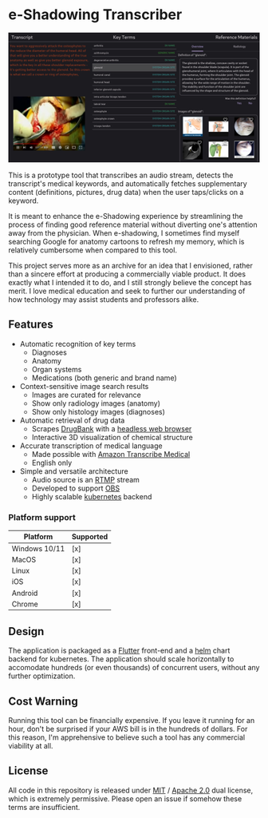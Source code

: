 # e-Shadowing Transcriber
![Example Screenshot](app/captures/cap_00.jpg)

This is a prototype tool that transcribes an audio stream, detects the transcript's medical keywords, and automatically fetches supplementary content (definitions, pictures, drug data) when the user taps/clicks on a keyword.

It is meant to enhance the e-Shadowing experience by streamlining the process of finding good reference material without diverting one's attention away from the physician. When e-shadowing, I sometimes find myself searching Google for anatomy cartoons to refresh my memory, which is relatively cumbersome when compared to this tool.

This project serves more as an archive for an idea that I envisioned, rather than a sincere effort at producing a commercially viable product. It does exactly what I intended it to do, and I still strongly believe the concept has merit. I love medical education and seek to further our understanding of how technology may assist students and professors alike.

## Features
- Automatic recognition of key terms
    - Diagnoses
    - Anatomy
    - Organ systems
    - Medications (both generic and brand name)
- Context-sensitive image search results
    - Images are curated for relevance
    - Show only radiology images (anatomy)
    - Show only histology images (diagnoses)
- Automatic retrieval of drug data
    - Scrapes [DrugBank](https://go.drugbank.com/) with a [headless web browser](https://pptr.dev/)
    - Interactive 3D visualization of chemical structure
- Accurate transcription of medical language
    - Made possible with [Amazon Transcribe Medical](https://docs.aws.amazon.com/transcribe/latest/dg/transcribe-medical.html)
    - English only
- Simple and versatile architecture
    - Audio source is an [RTMP](https://en.wikipedia.org/wiki/Real-Time_Messaging_Protocol) stream
    - Developed to support [OBS](https://obsproject.com/)
    - Highly scalable [kubernetes](https://kubernetes.io/) backend

### Platform support
| Platform      | Supported |
| ------------- | --------- |
| Windows 10/11 | [x]       |
| MacOS         | [x]       |
| Linux         | [x]       |
| iOS           | [x]       |
| Android       | [x]       |
| Chrome        | [x]       |

## Design
The application is packaged as a [Flutter](https://flutter.dev/) front-end and a [helm](https://helm.sh/) chart backend for kubernetes. The application should scale horizontally to accomodate hundreds (or even thousands) of concurrent users, without any further optimization.

## Cost Warning
Running this tool can be financially expensive. If you leave it running for an hour, don't be surprised if your AWS bill is in the hundreds of dollars. For this reason, I'm apprehensive to believe such a tool has any commercial viability at all.

## License
All code in this repository is released under [MIT](LICENSE-MIT) / [Apache 2.0](LICENSE-Apache) dual license, which is extremely permissive. Please open an issue if somehow these terms are insufficient.